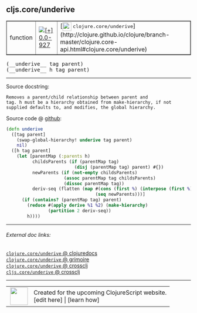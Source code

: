 ## cljs.core/underive



 <table border="1">
<tr>
<td>function</td>
<td><a href="https://github.com/cljsinfo/cljs-api-docs/tree/0.0-927"><img valign="middle" alt="[+] 0.0-927" title="Added in 0.0-927" src="https://img.shields.io/badge/+-0.0--927-lightgrey.svg"></a> </td>
<td>
[<img height="24px" valign="middle" src="http://i.imgur.com/1GjPKvB.png"> <samp>clojure.core/underive</samp>](http://clojure.github.io/clojure/branch-master/clojure.core-api.html#clojure.core/underive)
</td>
</tr>
</table>


 <samp>
(__underive__ tag parent)<br>
</samp>
 <samp>
(__underive__ h tag parent)<br>
</samp>

---





Source docstring:

```
Removes a parent/child relationship between parent and
tag. h must be a hierarchy obtained from make-hierarchy, if not
supplied defaults to, and modifies, the global hierarchy.
```


Source code @ [github](https://github.com/clojure/clojurescript/blob/r2024/src/cljs/cljs/core.cljs#L7288-L7307):

```clj
(defn underive
  ([tag parent]
    (swap-global-hierarchy! underive tag parent)
    nil)
  ([h tag parent]
    (let [parentMap (:parents h)
          childsParents (if (parentMap tag)
                          (disj (parentMap tag) parent) #{})
          newParents (if (not-empty childsParents)
                      (assoc parentMap tag childsParents)
                      (dissoc parentMap tag))
          deriv-seq (flatten (map #(cons (first %) (interpose (first %) (second %)))
                                  (seq newParents)))]
      (if (contains? (parentMap tag) parent)
        (reduce #(apply derive %1 %2) (make-hierarchy)
                (partition 2 deriv-seq))
        h))))
```

<!--
Repo - tag - source tree - lines:

 <pre>
clojurescript @ r2024
└── src
    └── cljs
        └── cljs
            └── <ins>[core.cljs:7288-7307](https://github.com/clojure/clojurescript/blob/r2024/src/cljs/cljs/core.cljs#L7288-L7307)</ins>
</pre>

-->

---



###### External doc links:

[`clojure.core/underive` @ clojuredocs](http://clojuredocs.org/clojure.core/underive)<br>
[`clojure.core/underive` @ grimoire](http://conj.io/store/v1/org.clojure/clojure/1.7.0-beta3/clj/clojure.core/underive/)<br>
[`clojure.core/underive` @ crossclj](http://crossclj.info/fun/clojure.core/underive.html)<br>
[`cljs.core/underive` @ crossclj](http://crossclj.info/fun/cljs.core.cljs/underive.html)<br>

---

 <table>
<tr><td>
<img valign="middle" align="right" width="48px" src="http://i.imgur.com/Hi20huC.png">
</td><td>
Created for the upcoming ClojureScript website.<br>
[edit here] | [learn how]
</td></tr></table>

[edit here]:https://github.com/cljsinfo/cljs-api-docs/blob/master/cljsdoc/cljs.core_underive.cljsdoc
[learn how]:https://github.com/cljsinfo/cljs-api-docs/wiki/cljsdoc-files

<!--

This information was too distracting to show to readers, but I'll leave it
commented here since it is helpful to:

- pretty-print the data used to generate this document
- and show how to retrieve that data



The API data for this symbol:

```clj
{:ns "cljs.core",
 :name "underive",
 :signature ["[tag parent]" "[h tag parent]"],
 :history [["+" "0.0-927"]],
 :type "function",
 :full-name-encode "cljs.core_underive",
 :source {:code "(defn underive\n  ([tag parent]\n    (swap-global-hierarchy! underive tag parent)\n    nil)\n  ([h tag parent]\n    (let [parentMap (:parents h)\n          childsParents (if (parentMap tag)\n                          (disj (parentMap tag) parent) #{})\n          newParents (if (not-empty childsParents)\n                      (assoc parentMap tag childsParents)\n                      (dissoc parentMap tag))\n          deriv-seq (flatten (map #(cons (first %) (interpose (first %) (second %)))\n                                  (seq newParents)))]\n      (if (contains? (parentMap tag) parent)\n        (reduce #(apply derive %1 %2) (make-hierarchy)\n                (partition 2 deriv-seq))\n        h))))",
          :title "Source code",
          :repo "clojurescript",
          :tag "r2024",
          :filename "src/cljs/cljs/core.cljs",
          :lines [7288 7307]},
 :full-name "cljs.core/underive",
 :clj-symbol "clojure.core/underive",
 :docstring "Removes a parent/child relationship between parent and\ntag. h must be a hierarchy obtained from make-hierarchy, if not\nsupplied defaults to, and modifies, the global hierarchy."}

```

Retrieve the API data for this symbol:

```clj
;; from Clojure REPL
(require '[clojure.edn :as edn])
(-> (slurp "https://raw.githubusercontent.com/cljsinfo/cljs-api-docs/catalog/cljs-api.edn")
    (edn/read-string)
    (get-in [:symbols "cljs.core/underive"]))
```

-->
